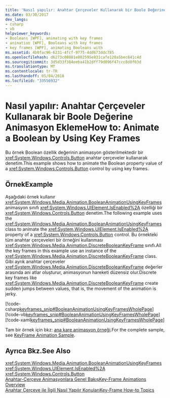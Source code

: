 ```yaml
---
title: 'Nasıl yapılır: Anahtar Çerçeveler Kullanarak bir Boole Değerine Animasyon Ekleme'
ms.date: 03/30/2017
dev_langs:
- csharp
- vb
helpviewer_keywords:
- Booleans [WPF], animating with key frames
- animation [WPF], Booleans with key frames
- key frames [WPF], animating Booleans with
ms.assetid: 4b0fac96-6231-4fcf-9775-4dd673ddc785
ms.openlocfilehash: d6273c08881e802595e831cafe120a5bec841c4d
ms.sourcegitcommit: 3d5d33f384eeba41b2dff79d096f47ccc8d8f03d
ms.translationtype: MT
ms.contentlocale: tr-TR
ms.lasthandoff: 05/04/2018
ms.locfileid: "33556932"
---
```

# <a name="how-to-animate-a-boolean-by-using-key-frames"></a><span data-ttu-id="01908-102">Nasıl yapılır: Anahtar Çerçeveler Kullanarak bir Boole Değerine Animasyon Ekleme</span><span class="sxs-lookup"><span data-stu-id="01908-102">How to: Animate a Boolean by Using Key Frames</span></span>
<span data-ttu-id="01908-103">Bu örnek Boolean özellik değerinin animasyon gösterilmektedir bir <xref:System.Windows.Controls.Button> anahtar çerçeveler kullanarak denetim.</span><span class="sxs-lookup"><span data-stu-id="01908-103">This example shows how to animate the Boolean property value of a <xref:System.Windows.Controls.Button> control by using key frames.</span></span>  
  
## <a name="example"></a><span data-ttu-id="01908-104">Örnek</span><span class="sxs-lookup"><span data-stu-id="01908-104">Example</span></span>  
 <span data-ttu-id="01908-105">Aşağıdaki örnek kullanır <xref:System.Windows.Media.Animation.BooleanAnimationUsingKeyFrames> animasyon sınıfı <xref:System.Windows.UIElement.IsEnabled%2A> özelliği bir <xref:System.Windows.Controls.Button> denetim.</span><span class="sxs-lookup"><span data-stu-id="01908-105">The following example uses the <xref:System.Windows.Media.Animation.BooleanAnimationUsingKeyFrames> class to animate the <xref:System.Windows.UIElement.IsEnabled%2A> property of a <xref:System.Windows.Controls.Button> control.</span></span> <span data-ttu-id="01908-106">Bu örnekteki tüm anahtar çerçeveleri bir örneğini kullanması <xref:System.Windows.Media.Animation.DiscreteBooleanKeyFrame> sınıfı.</span><span class="sxs-lookup"><span data-stu-id="01908-106">All the key frames in this example use an instance of the <xref:System.Windows.Media.Animation.DiscreteBooleanKeyFrame> class.</span></span> <span data-ttu-id="01908-107">Gibi ayrık anahtar çerçeveler <xref:System.Windows.Media.Animation.DiscreteBooleanKeyFrame> değerler arasında ani atlar oluşturur, animasyonun hareketi düzensiz olur.</span><span class="sxs-lookup"><span data-stu-id="01908-107">Discrete key frames like <xref:System.Windows.Media.Animation.DiscreteBooleanKeyFrame> create sudden jumps between values, that is, the movement of the animation is jerky.</span></span>  
  
 [!code-csharp[keyframes_snip#BooleanAnimationUsingKeyFramesWholePage](../../../../samples/snippets/csharp/VS_Snippets_Wpf/keyframes_snip/CSharp/BooleanAnimationUsingKeyFramesExample.cs#booleananimationusingkeyframeswholepage)]
 [!code-vb[keyframes_snip#BooleanAnimationUsingKeyFramesWholePage](../../../../samples/snippets/visualbasic/VS_Snippets_Wpf/keyframes_snip/visualbasic/booleananimationusingkeyframesexample.vb#booleananimationusingkeyframeswholepage)]
 [!code-xaml[keyframes_snip#BooleanAnimationUsingKeyFramesWholePage](../../../../samples/snippets/xaml/VS_Snippets_Wpf/keyframes_snip/XAML/BooleanAnimationUsingKeyFramesExample.xaml#booleananimationusingkeyframeswholepage)]  
  
 <span data-ttu-id="01908-108">Tam bir örnek için bkz: [ana kare animasyon örneği](http://go.microsoft.com/fwlink/?LinkID=160012).</span><span class="sxs-lookup"><span data-stu-id="01908-108">For the complete sample, see [KeyFrame Animation Sample](http://go.microsoft.com/fwlink/?LinkID=160012).</span></span>  
  
## <a name="see-also"></a><span data-ttu-id="01908-109">Ayrıca Bkz.</span><span class="sxs-lookup"><span data-stu-id="01908-109">See Also</span></span>  
 <xref:System.Windows.Media.Animation.BooleanAnimationUsingKeyFrames>  
 <xref:System.Windows.UIElement.IsEnabled%2A>  
 <xref:System.Windows.Controls.Button>  
 [<span data-ttu-id="01908-110">Anahtar-Çerçeve Animasyonlara Genel Bakış</span><span class="sxs-lookup"><span data-stu-id="01908-110">Key-Frame Animations Overview</span></span>](../../../../docs/framework/wpf/graphics-multimedia/key-frame-animations-overview.md)  
 [<span data-ttu-id="01908-111">Anahtar Çerçeve ile İlgili Nasıl Yapılır Konuları</span><span class="sxs-lookup"><span data-stu-id="01908-111">Key-Frame How-to Topics</span></span>](../../../../docs/framework/wpf/graphics-multimedia/key-frame-animation-how-to-topics.md)
